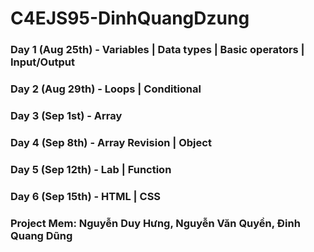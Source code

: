 # C4EJS95-DinhQuangDzung

### Day 1 (Aug 25th) - Variables | Data types | Basic operators | Input/Output
### Day 2 (Aug 29th) - Loops | Conditional
### Day 3 (Sep 1st) - Array
### Day 4 (Sep 8th) - Array Revision | Object 
### Day 5 (Sep 12th) - Lab | Function 
### Day 6 (Sep 15th) - HTML | CSS

### Project Mem: Nguyễn Duy Hưng, Nguyễn Văn Quyền, Đinh Quang Dũng